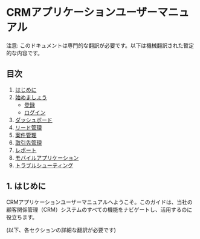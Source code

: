 # CRMアプリケーションユーザーマニュアル

注意: このドキュメントは専門的な翻訳が必要です。以下は機械翻訳された暫定的な内容です。

## 目次
1. [はじめに](#はじめに)
2. [始めましょう](#始めましょう)
   - [登録](#登録)
   - [ログイン](#ログイン)
3. [ダッシュボード](#ダッシュボード)
4. [リード管理](#リード管理)
5. [案件管理](#案件管理)
6. [取引先管理](#取引先管理)
7. [レポート](#レポート)
8. [モバイルアプリケーション](#モバイルアプリケーション)
9. [トラブルシューティング](#トラブルシューティング)

## 1. はじめに

CRMアプリケーションユーザーマニュアルへようこそ。このガイドは、当社の顧客関係管理（CRM）システムのすべての機能をナビゲートし、活用するのに役立ちます。

(以下、各セクションの詳細な翻訳が必要です)
